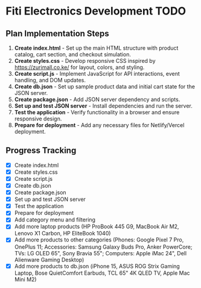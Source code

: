   # Fiti Electronics Development TODO

## Plan Implementation Steps

1. **Create index.html** - Set up the main HTML structure with product catalog, cart section, and checkout simulation.
2. **Create styles.css** - Develop responsive CSS inspired by https://zurimall.co.ke/ for layout, colors, and styling.
3. **Create script.js** - Implement JavaScript for API interactions, event handling, and DOM updates.
4. **Create db.json** - Set up sample product data and initial cart state for the JSON server.
5. **Create package.json** - Add JSON server dependency and scripts.
6. **Set up and test JSON server** - Install dependencies and run the server.
7. **Test the application** - Verify functionality in a browser and ensure responsive design.
8. **Prepare for deployment** - Add any necessary files for Netlify/Vercel deployment.

## Progress Tracking

- [x] Create index.html
- [x] Create styles.css
- [x] Create script.js
- [x] Create db.json
- [x] Create package.json
- [x] Set up and test JSON server
- [x] Test the application
- [x] Prepare for deployment
- [x] Add category menu and filtering
- [x] Add more laptop products (HP ProBook 445 G9, MacBook Air M2, Lenovo X1 Carbon, HP EliteBook 1040)
- [x] Add more products to other categories (Phones: Google Pixel 7 Pro, OnePlus 11; Accessories: Samsung Galaxy Buds Pro, Anker PowerCore; TVs: LG OLED 65", Sony Bravia 55"; Computers: Apple iMac 24", Dell Alienware Gaming Desktop)
- [x] Add more products to db.json (iPhone 15, ASUS ROG Strix Gaming Laptop, Bose QuietComfort Earbuds, TCL 65" 4K QLED TV, Apple Mac Mini M2)
